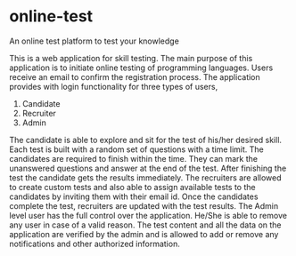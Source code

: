 # online-test
An online test platform to test your knowledge

This is a web application for skill testing. The main purpose of this application is to initiate online testing of programming languages. Users receive an email to confirm the registration process. The application provides with login functionality for three types of users,
1. Candidate
2. Recruiter
3. Admin

The candidate is able to explore and sit for the test of his/her desired skill. Each test is built with a random set of questions with a time limit. The candidates are required to finish within the time. They can mark the unanswered questions and answer at the end of the test. After finishing the test the candidate gets the results immediately. 
The recruiters are allowed to create custom tests and also able to assign available tests to the candidates by inviting them with their email id. Once the candidates complete the test, recruiters are updated with the test results.
The Admin level user has the full control over the application. He/She is able to remove any user in case of a valid reason. The test content and all the data on the application are verified by the admin and is allowed to add or remove any notifications and other authorized information.
